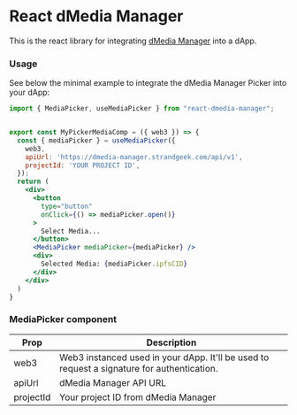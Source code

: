 # React dMedia Manager

This is the react library for integrating [dMedia Manager](https://dmedia-manager.strandgeek.com) into a dApp.


### Usage

See below the minimal example to integrate the dMedia Manager Picker into your dApp:

```jsx
import { MediaPicker, useMediaPicker } from "react-dmedia-manager";


export const MyPickerMediaComp = ({ web3 }) => {
  const { mediaPicker } = useMediaPicker({
    web3,
    apiUrl: 'https://dmedia-manager.strandgeek.com/api/v1',
    projectId: 'YOUR PROJECT ID',
  });
  return (
    <div>
      <button
        type="button"
        onClick={() => mediaPicker.open()}
      >
        Select Media...
      </button>
      <MediaPicker mediaPicker={mediaPicker} />
      <div>
        Selected Media: {mediaPicker.ipfsCID}
      </div>
    </div>
  )
}
```


### MediaPicker component

| Prop      | Description                                                                                |
|-----------|--------------------------------------------------------------------------------------------|
| web3      | Web3 instanced used in your dApp. It'll be used to request a signature for authentication. |
| apiUrl    | dMedia Manager API URL                                                                     |
| projectId | Your project ID from dMedia Manager                                                        |
